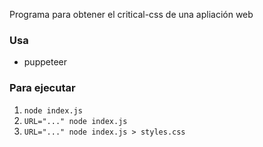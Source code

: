 Programa para obtener el critical-css de una apliación web

### Usa

- puppeteer

### Para ejecutar

1. `node index.js`
2. `URL="..." node index.js`
3. `URL="..." node index.js > styles.css`

